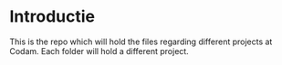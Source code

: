 # Introductie

This is the repo which will hold the files regarding different projects at Codam. Each folder will hold a different project. 
